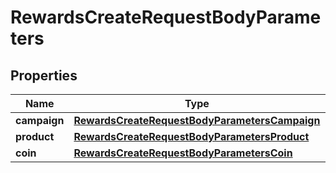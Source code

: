 

# RewardsCreateRequestBodyParameters


## Properties

| Name | Type | Description |
|------------ | ------------- | ------------- |
|**campaign** | [**RewardsCreateRequestBodyParametersCampaign**](RewardsCreateRequestBodyParametersCampaign.md) |  |
|**product** | [**RewardsCreateRequestBodyParametersProduct**](RewardsCreateRequestBodyParametersProduct.md) |  |
|**coin** | [**RewardsCreateRequestBodyParametersCoin**](RewardsCreateRequestBodyParametersCoin.md) |  |



